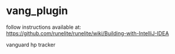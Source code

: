 # vang_plugin

follow instructions available at: https://github.com/runelite/runelite/wiki/Building-with-IntelliJ-IDEA

vanguard hp tracker
